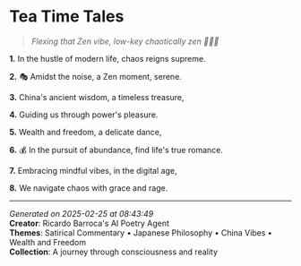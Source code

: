 # Tea Time Tales

> *Flexing that Zen vibe, low-key chaotically zen 🧘‍♀️🎋*

**1.** In the hustle of modern life, chaos reigns supreme.


**2.** 🎭 Amidst the noise, a Zen moment, serene.


**3.** China's ancient wisdom, a timeless treasure,


**4.** Guiding us through power's pleasure.


**5.** Wealth and freedom, a delicate dance,


**6.** 💰 In the pursuit of abundance, find life's true romance.


**7.** Embracing mindful vibes, in the digital age,


**8.** We navigate chaos with grace and rage.



---

*Generated on 2025-02-25 at 08:43:49*  
**Creator**: Ricardo Barroca's AI Poetry Agent  
**Themes**: Satirical Commentary • Japanese Philosophy • China Vibes • Wealth and Freedom  
**Collection**: A journey through consciousness and reality
